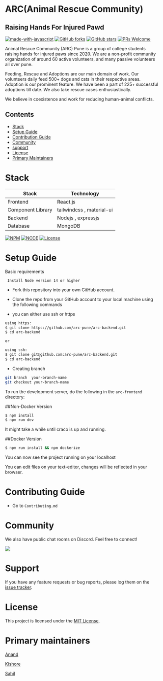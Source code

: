 # ARC(Animal Rescue Community)

## Raising Hands For Injured Pawd

[![made-with-javascript](https://img.shields.io/badge/Made%20with-JavaScript-1f425f.svg)](https://www.javascript.com)
[![GitHub forks](https://img.shields.io/github/forks/Naereen/StrapDown.js.svg?style=social&label=Fork&maxAge=2592000)](https://GitHub.com/Naereen/StrapDown.js/network/)
[![GitHub stars](https://img.shields.io/github/stars/Naereen/StrapDown.js.svg?style=social&label=Star&maxAge=2592000)](https://GitHub.com/Naereen/StrapDown.js/stargazers/)
[![PRs Welcome](https://img.shields.io/badge/PRs-welcome-brightgreen.svg?style=flat-square)](http://makeapullrequest.com)

Animal Rescue Community (ARC) Pune is a group of college students raising hands for injured paws since 2020. We are a non-profit community organization of around 60 active volunteers, and many passive volunteers all over pune. 

Feeding, Rescue and Adoptions are our main domain of work. Our volunteers daily feed 500+ dogs and cats in their respective areas. Adoption is our prominent feature. We have been a part of 225+ successful adoptions till date. We also take rescue cases enthusiastically.

We believe in coexistence and work for reducing human-animal conflicts.

## Contents

- [Stack](#stack)
- [Setup Guide](#setup-Guide)
- [Contribution Guide](#contribution-guide)
- [Community](#community)
- [support](#support)
- [License](#license)
- [Primary Maintainers](#primary-maintainers)

# Stack
| Stack    | Technology |
| ---      | ---       |
| Frontend | React.js         |
| Component Library    | tailwindcss , material-ui        | 
| Backend     | Nodejs , expressjs |
| Database     |  MongoDB |

[![NPM](https://img.shields.io/static/v1?label=npm&message=7.23&color=blue)](https://shields.io/)
[![NODE](https://img.shields.io/static/v1?label=node&message=14.17.6&color=success)](https://shields.io/)
[![License](https://img.shields.io/badge/license-MIT-green.svg)](https://shields.io/)


# Setup Guide

Basic requirements
``` 
 Install Node version 14 or higher
```

- Fork this repository into your own GitHub account.
- Clone the repo from your GitHub account to your local machine using the following commands

- you can either  use ssh or https

```bash
using https:
$ git clone https://github.com/arc-pune/arc-backend.git
$ cd arc-backend

or

using ssh:
$ git clone git@github.com:arc-pune/arc-backend.git
$ cd arc-backend
```

- Creating  branch  
``` bash 
git branch  your-branch-name
git checkout your-branch-name
```
To run the development server, do the following in the `arc-frontend` directory:

##Non-Docker Version
```bash
$ npm install
$ npm run dev
```
It might take a while until craco is up and running.

##Docker Version

```bash
$ npm run install && npm dockerize
```

You can now see the project running on your localhost

You can edit files on your text-editor, changes will be reflected in your browser.

# Contributing Guide

- Go to `Contributing.md`


# Community

We also have public chat rooms on Discord. Feel free to connect!

[![](https://img.shields.io/badge/chat-on_Discord-blue.svg?style=for-the-badge&logo=Discord)](https://discord.gg/CyDnCUEW)

# Support

If you have any feature requests or bug reports, please log them on the [issue tracker](https://github.com/arc-pune/arc-front-end/issues/new).

# License

This project is licensed under the [MIT License](LICENSE).

# Primary maintainers

[Anand](https://github.com/AnandDhakane01)

[Kishore](https://github.com/majjikishore007)

[Sahil](https://github.com/agarwalsahil0210)
